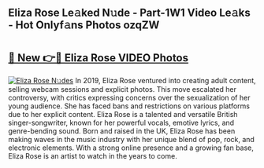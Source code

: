 ## Eliza Rose Le𝚊ked N𝚞de - Part-1W1 Video Le𝚊ks - Hot Onlyf𝚊ns Photos ozqZW

# <h2><a href="http://ab26636.deff.icu/?id=Eliza+Rose">🔗 New 👉🔴 Eliza Rose VIDEO Photos</a></h2>

[![Eliza Rose N𝚞des](https://i.imgur.com/rIISA9y.gif)](http://ab26636.deff.icu/?id=Eliza+Rose)
In 2019, Eliza Rose ventured into creating adult content, selling webcam sessions and explicit photos. This move escalated her controversy, with critics expressing concerns over the sexualization of her young audience. She has faced bans and restrictions on various platforms due to her explicit content. Eliza Rose is a talented and versatile British singer-songwriter, known for her powerful vocals, emotive lyrics, and genre-bending sound. Born and raised in the UK, Eliza Rose has been making waves in the music industry with her unique blend of pop, rock, and electronic elements. With a strong online presence and a growing fan base, Eliza Rose is an artist to watch in the years to come.
